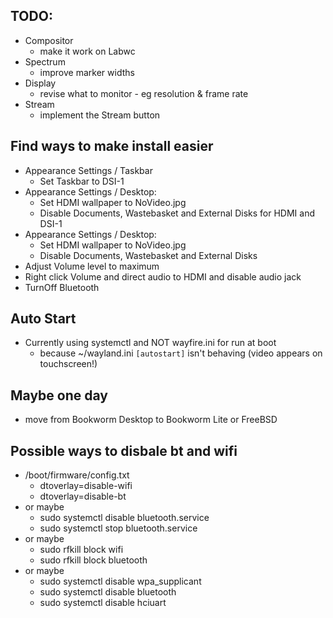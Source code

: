 ## TODO:

- Compositor
    - make it work on Labwc
- Spectrum
    - improve marker widths
- Display
    - revise what to monitor - eg resolution & frame rate
- Stream
    - implement the Stream button

## Find ways to make install easier

- Appearance Settings / Taskbar
    - Set Taskbar to DSI-1
- Appearance Settings / Desktop:
    - Set HDMI wallpaper to NoVideo.jpg
    - Disable Documents, Wastebasket and External Disks for HDMI and DSI-1
- Appearance Settings / Desktop:
    - Set HDMI wallpaper to NoVideo.jpg
    - Disable Documents, Wastebasket and External Disks
- Adjust Volume level to maximum
- Right click Volume and direct audio to HDMI and disable audio jack
- TurnOff Bluetooth

## Auto Start
- Currently using systemctl and NOT wayfire.ini for run at boot
    - because ~/wayland.ini ```[autostart]``` isn't behaving (video appears on touchscreen!)

## Maybe one day

- move from Bookworm Desktop to Bookworm Lite or FreeBSD

## Possible ways to disbale bt and wifi

- /boot/firmware/config.txt
	- dtoverlay=disable-wifi
	- dtoverlay=disable-bt
- or maybe
	- sudo systemctl disable bluetooth.service
	- sudo systemctl stop bluetooth.service
- or maybe
	- sudo rfkill block wifi
	- sudo rfkill block bluetooth
- or maybe
	- sudo systemctl disable wpa_supplicant
	- sudo systemctl disable bluetooth
	- sudo systemctl disable hciuart
